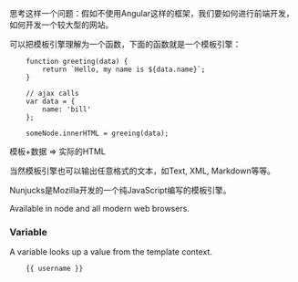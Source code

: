 思考这样一个问题：假如不使用Angular这样的框架，我们要如何进行前端开发，如何开发一个较大型的网站。

可以把模板引擎理解为一个函数，下面的函数就是一个模板引擎：

        function greeting(data) {
            return `Hello, my name is ${data.name}`;
        }
        
        // ajax calls   
        var data = {
            name: 'bill'
        };
        
        someNode.innerHTML = greeing(data);
        
模板+数据 => 实际的HTML

当然模板引擎也可以输出任意格式的文本，如Text, XML, Markdown等等。

Nunjucks是Mozilla开发的一个纯JavaScript编写的模板引擎。

Available in node and all modern web browsers.

### Variable

A variable looks up a value from the template context.

        {{ username }}
        